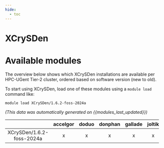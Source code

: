 ```yaml
---
hide:
  - toc
---
```


XCrySDen
========

# Available modules


The overview below shows which XCrySDen installations are available per HPC-UGent Tier-2 cluster, ordered based on software version (new to old).

To start using XCrySDen, load one of these modules using a `module load` command like:

```shell
module load XCrySDen/1.6.2-foss-2024a
```

*(This data was automatically generated on {{modules_last_updated}})*

| |accelgor|doduo|donphan|gallade|joltik|litleo|shinx|
| :---: | :---: | :---: | :---: | :---: | :---: | :---: | :---: |
|XCrySDen/1.6.2-foss-2024a|x|x|x|x|x|x|x|
